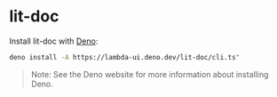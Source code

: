 # lit-doc

Install lit-doc with [Deno](https://deno.land/):

```sh
deno install -A https://lambda-ui.deno.dev/lit-doc/cli.ts"
```

> Note: See the Deno website for more information about installing Deno.